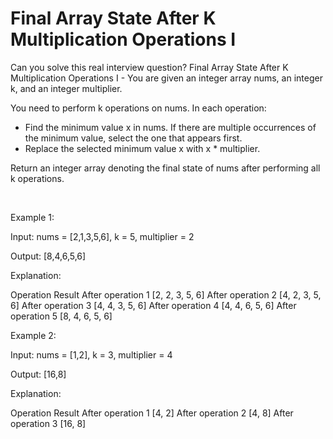 # Final Array State After K Multiplication Operations I

Can you solve this real interview question? Final Array State After K Multiplication Operations I - You are given an integer array nums, an integer k, and an integer multiplier.

You need to perform k operations on nums. In each operation:

 * Find the minimum value x in nums. If there are multiple occurrences of the minimum value, select the one that appears first.
 * Replace the selected minimum value x with x * multiplier.

Return an integer array denoting the final state of nums after performing all k operations.

 

Example 1:

Input: nums = [2,1,3,5,6], k = 5, multiplier = 2

Output: [8,4,6,5,6]

Explanation:

Operation Result After operation 1 [2, 2, 3, 5, 6] After operation 2 [4, 2, 3, 5, 6] After operation 3 [4, 4, 3, 5, 6] After operation 4 [4, 4, 6, 5, 6] After operation 5 [8, 4, 6, 5, 6]

Example 2:

Input: nums = [1,2], k = 3, multiplier = 4

Output: [16,8]

Explanation:

Operation Result After operation 1 [4, 2] After operation 2 [4, 8] After operation 3 [16, 8]